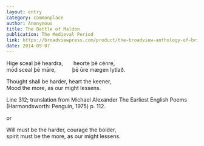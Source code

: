 ```yaml
---
layout: entry
category: commonplace
author: Anonymous
title: The Battle of Maldon
publication: The Medieval Period
link: https://broadviewpress.com/product/the-broadview-anthology-of-british-literature-the-medieval-period-third-edition/
date: 2014-09-07
---
```


Hige sceal þē heardra, &nbsp; &nbsp; &nbsp; heorte þē cēnre,
<br>mōd sceal þē māre, &nbsp; &nbsp; &nbsp; &nbsp; &nbsp; þē ūre mægen lytlað.

Thought shall be harder, heart the keener,
<br>Mood the more, as our might lessens.

Line 312; translation from Michael Alexander The Earliest English Poems (Harmondsworth: Penguin, 1975) p. 112.

or

Will must be the harder, courage the bolder,
<br>spirit must be the more, as our might lessens.
